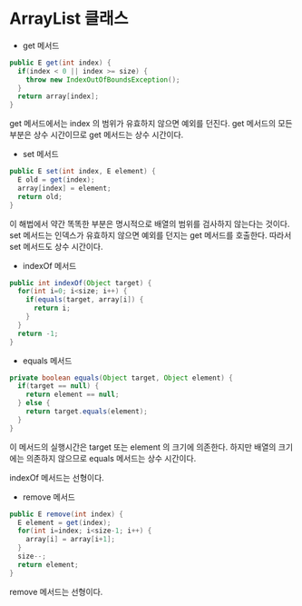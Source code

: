 # ArrayList 클래스

- get 메서드

```java
public E get(int index) {
  if(index < 0 || index >= size) {
    throw new IndexOutOfBoundsException();
  }
  return array[index];
}
```

get 메서드에서는 index 의 범위가 유효하지 않으면 예외를 던진다. get 메서드의 모든 부분은 상수 시간이므로 get 메서드는 상수 시간이다.

- set 메서드

```java
public E set(int index, E element) {
  E old = get(index);
  array[index] = element;
  return old;
}
```

이 해법에서 약간 똑똑한 부분은 명시적으로 배열의 범위를 검사하지 않는다는 것이다. set 메서드는 인덱스가 유효하지 않으면 예외를 던지는 get 메서드를 호출한다. 따라서 set 메서드도 상수 시간이다.

- indexOf 메서드

```java
public int indexOf(Object target) {
  for(int i=0; i<size; i++) {
    if(equals(target, array[i]) {
      return i;
    }
  }
  return -1;
}
```

- equals 메서드

```java
private boolean equals(Object target, Object element) {
  if(target == null) {
    return element == null;
  } else {
    return target.equals(element);
  }
}
```

이 메서드의 실행시간은 target 또는 element 의 크기에 의존한다. 하지만 배열의 크기에는 의존하지 않으므로 equals 메서드는 상수 시간이다.

indexOf 메서드는 선형이다.

- remove 메서드

```java
public E remove(int index) {
  E element = get(index);
  for(int i=index; i<size-1; i++) {
    array[i] = array[i+1];
  }
  size--;
  return element;
}
```

remove 메서드는 선형이다.

